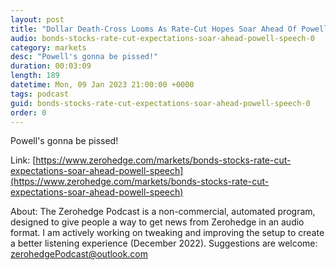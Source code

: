```yaml
---
layout: post
title: "Dollar Death-Cross Looms As Rate-Cut Hopes Soar Ahead Of Powell Speech"
audio: bonds-stocks-rate-cut-expectations-soar-ahead-powell-speech-0
category: markets
desc: "Powell's gonna be pissed!"
duration: 00:03:09
length: 189
datetime: Mon, 09 Jan 2023 21:00:00 +0000
tags: podcast
guid: bonds-stocks-rate-cut-expectations-soar-ahead-powell-speech-0
order: 0
---
```

Powell's gonna be pissed!

Link: [https://www.zerohedge.com/markets/bonds-stocks-rate-cut-expectations-soar-ahead-powell-speech](https://www.zerohedge.com/markets/bonds-stocks-rate-cut-expectations-soar-ahead-powell-speech)

About: The Zerohedge Podcast is a non-commercial, automated program, designed to give people a way to get news from Zerohedge in an audio format.  I am actively working on tweaking and improving the setup to create a better listening experience (December 2022).  Suggestions are welcome: [zerohedgePodcast@outlook.com](mailto:zerohedgePodcast@outlook.com)